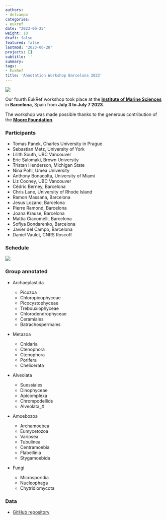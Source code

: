 ```yaml
---
authors:
- delcampo
categories:
- eukref
date: "2023-06-25"
weight: 10
draft: false
featured: false
lastmod: "2023-06-28"
projects: []
subtitle: ''
summary:
tags:
- EukRef
title: 'Annotation Workshop Barcelona 2023'
---
```


![](../barcelona_2023.jpg)

Our fourth EukRef workshop took place at the **[Institute of Marine Sciences](http://www.icm.csic.es/en)** in **Barcelona**, Spain from **July 3 to July 7 2023**. 


The workshop was made possible thanks to the generous contribution of the **[Moore Foundation](https://www.moore.org/)**.

### Participants

* Tomas Panek, Charles University in Prague
* Sebastian Metz, University of York
* Lilith South, UBC Vancouver
* Eric Salomaki, Brown University
* Tristan Henderson, Michigan State
* Nina Pohl, Umea University
* Anthony Bonacolta, University of Miami
* Liz Cooney, UBC Vancouver
* Cédric Berney, Barcelona
* Chris Lane, University of Rhode Island
* Ramon Massana, Barcelona
* Jesus Lozano, Barcelona
* Pierre Ramond, Barcelona
* Joana Krause, Barcelona
* Mattia Giacomelli, Barcelona
* Sofiya Bondarenko, Barcelona
* Javier del Campo, Barcelona
* Daniel Vaulot, CNRS Roscoff

### Schedule

![](../barcelona_schedule_2023.jpg)

### Group annotated

* Archaeplastida
  * Picozoa
  * Chloropicophyceae
  * Picocystophyceae
  * Trebouxiophyceae
  * Chlorodendrophyceae 
  * Ceramiales 
  * Batrachospermales

* Metazoa
  * Cnidaria 
  * Ctenophora 
  * Ctenophora 
  * Porifera
  * Chelicerata 

* Alveolata
  * Suessiales
  * Dinophyceae
  * Apicomplexa
  * Chrompodellids
  * Alveolata_X 

* Amoebozoa
  * Archamoebea
  * Eumycetozoa
  * Variosea
  * Tubulinea
  * Centramoebia
  * Flabellinia
  * Stygamoebida 

* Fungi  
  * Microsporidia
  * Nucleophaga 
  * Chytridiomycota 
  


### Data

* [GitHub repository](https://github.com/pr2database/EukRef-workshop-2023)


